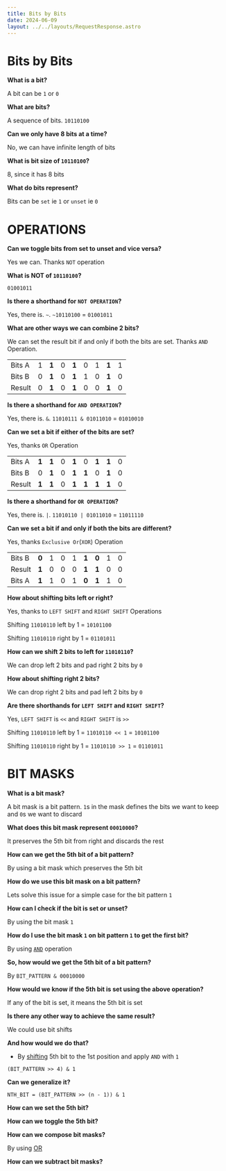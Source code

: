 ```yaml
---
title: Bits by Bits
date: 2024-06-09
layout: ../../layouts/RequestResponse.astro
---
```


# Bits by Bits

**What is a bit?**

A bit can be `1` or `0`

**What are bits?**

A sequence of bits. `10110100`

**Can we only have 8 bits at a time?**

No, we can have infinite length of bits

**What is bit size of  `10110100`?**

8, since it has 8 bits

**What do bits represent?**

Bits can be `set` ie `1` or `unset` ie `0`

# OPERATIONS

**Can we toggle bits from set to unset and vice versa?**

Yes we can. Thanks `NOT` operation

**What is NOT of `10110100`?**

`01001011`

**Is there a shorthand for `NOT OPERATION`?**

Yes, there is. `~`. `~10110100` = `01001011`

**What are other ways we can combine 2 bits?**

We can set the result bit if and only if both the bits are set. Thanks `AND` Operation.

 |        |   |       |   |       |   |   |       |   |
 |--------|---|-------|---|-------|---|---|-------|---|
 | Bits A | 1 | **1** | 0 | **1** | 0 | 1 | **1** | 1 |
 | Bits B | 0 | **1** | 0 | **1** | 1 | 0 | **1** | 0 |
 | Result | 0 | **1** | 0 | **1** | 0 | 0 | **1** | 0 |

**Is there a shorthand for `AND OPERATION`?**

Yes, there is. `&`. `11010111 & 01011010` = `01010010`

**Can we set a bit if either of the bits are set?**

Yes, thanks `OR` Operation

 |        |       |       |   |       |       |       |       |   |
 |--------|-------|-------|---|-------|-------|-------|-------|---|
 | Bits A | **1** | **1** | 0 | **1** | 0     | **1** | **1** | 0 |
 | Bits B | 0     | **1** | 0 | **1** | **1** | 0     | **1** | 0 |
 | Result | **1** | **1** | 0 | **1** | **1** | **1** | **1** | 0 |

**Is there a shorthand for `OR OPERATION`?**

Yes, there is. `|`. `11010110 | 01011010` = `11011110`

**Can we set a bit if and only if both the bits are different?**

Yes, thanks `Exclusive Or`(`XOR`) Operation

 |        |       |   |   |   |       |       |   |   |
 |--------|-------|---|---|---|-------|-------|---|---|
 | Bits B | **0** | 1 | 0 | 1 | **1** | **0** | 1 | 0 |
 | Result | **1** | 0 | 0 | 0 | **1** | **1** | 0 | 0 |
 | Bits A | **1** | 1 | 0 | 1 | **0** | **1** | 1 | 0 |

**How about shifting bits left or right?**


Yes, thanks to `LEFT SHIFT` and `RIGHT SHIFT` Operations

Shifting `11010110` left by 1 = `10101100`

Shifting `11010110` right by 1 = `01101011`

**How can we shift 2 bits to left for `11010110`?**

We can drop left 2 bits and pad right 2 bits by `0`

**How about shifting right 2 bits?**

We can drop right 2 bits and pad left 2 bits by `0`

**Are there shorthands for `LEFT SHIFT` and `RIGHT SHIFT`?**

Yes, `LEFT SHIFT` is `<<` and `RIGHT SHIFT` is `>>`

Shifting `11010110` left by 1 = `11010110 << 1` = `10101100`

Shifting `11010110` right by 1 = `11010110 >> 1` = `01101011`

# BIT MASKS

**What is a bit mask?**

A bit mask is a bit pattern. `1`s in the mask defines the bits we want to keep and `0`s we want to discard

**What does this bit mask represent `00010000`?**

It preserves the 5th bit from right and discards the rest

**How can we get the 5th bit of a bit pattern?**

By using a bit mask which preserves the 5th bit

**How do we use this bit mask on a bit pattern?**

Lets solve this issue for a simple case for the bit pattern `1`

**How can I check if the bit is set or unset?**

By using the bit mask `1`

**How do I use the bit mask `1` on bit pattern `1` to get the first bit?**

By using [`AND`](#what-are-other-ways-we-can-combine-2-bits) operation

**So, how would we get the 5th bit of a bit pattern?**

By `BIT_PATTERN & 00010000`

**How would we know if the 5th bit is set using the above operation?**

If any of the bit is set, it means the 5th bit is set

**Is there any other way to achieve the same result?**

We could use bit shifts

**And how would we do that?**

- By [shifting](#how-about-shifting-bits-left-or-right) 5th bit to the 1st position and apply `AND` with `1`

`(BIT_PATTERN >> 4) & 1`

**Can we generalize it?**

`NTH_BIT = (BIT_PATTERN >> (n - 1)) & 1`

**How can we set the 5th bit?**

**How can we toggle the 5th bit?**

**How can we compose bit masks?**

By using [OR](#can-we-set-a-bit-if-either-of-the-bits-are-set)

**How can we subtract bit masks?**
